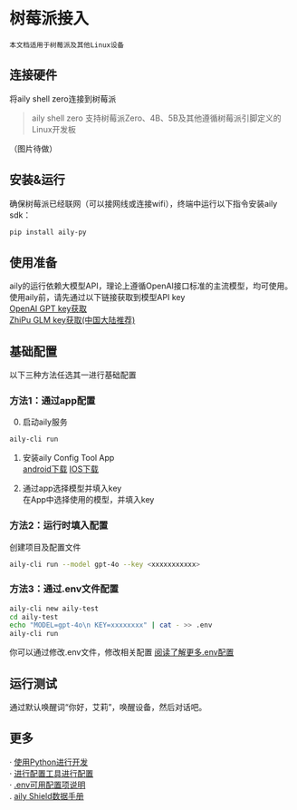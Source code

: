 # 树莓派接入
`本文档适用于树莓派及其他Linux设备`  

## 连接硬件
将aily shell zero连接到树莓派  
> aily shell zero 支持树莓派Zero、4B、5B及其他遵循树莓派引脚定义的Linux开发板  

（图片待做）

## 安装&运行  
确保树莓派已经联网（可以接网线或连接wifi），终端中运行以下指令安装aily sdk：
```bash
pip install aily-py
```
## 使用准备  
aily的运行依赖大模型API，理论上遵循OpenAI接口标准的主流模型，均可使用。
使用aily前，请先通过以下链接获取到模型API key  
[OpenAI GPT key获取](https://platform.openai.com/api-keys)  
[ZhiPu GLM key获取(中国大陆推荐)](https://open.bigmodel.cn/usercenter/apikeys)  

## 基础配置
以下三种方法任选其一进行基础配置  
### 方法1：通过app配置
0. 启动aily服务
```bash
aily-cli run  
```  
1. 安装aily Config Tool App  
[android下载]()  [IOS下载]()    

2. 通过app选择模型并填入key  
在App中选择使用的模型，并填入key

### 方法2：运行时填入配置  
创建项目及配置文件
```bash
aily-cli run --model gpt-4o --key <xxxxxxxxxxx>
```

### 方法3：通过.env文件配置
```bash
aily-cli new aily-test
cd aily-test
echo "MODEL=gpt-4o\n KEY=xxxxxxxx" | cat - >> .env 
aily-cli run
```
你可以通过修改.env文件，修改相关配置
[阅读了解更多.env配置]()  

## 运行测试  
通过默认唤醒词“你好，艾莉”，唤醒设备，然后对话吧。

## 更多
· [使用Python进行开发]()  
· [进行配置工具进行配置]()  
· [.env可用配置项说明]()  
. [aily Shield数据手册]()
